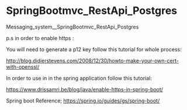 # SpringBootmvc_RestApi_Postgres


Messaging_system__SpringBootmvc_RestApi_Postgres



p.s in order to enable https : 

You will need to generate a p12 key follow this tutorial for whole process:

http://blog.didierstevens.com/2008/12/30/howto-make-your-own-cert-with-openssl/

In order to use in in the spring application follow this tutorial:

https://www.drissamri.be/blog/java/enable-https-in-spring-boot/


Spring boot Reference;
https://spring.io/guides/gs/spring-boot/
